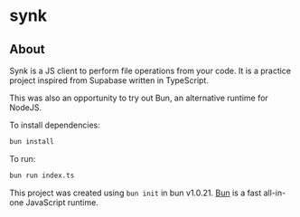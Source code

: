 # synk

## About
Synk is a JS client to perform file operations from your code. It is a practice project inspired from Supabase written in TypeScript.

This was also an opportunity to try out Bun, an alternative runtime for NodeJS.

To install dependencies:

```bash
bun install
```

To run:

```bash
bun run index.ts
```

This project was created using `bun init` in bun v1.0.21. [Bun](https://bun.sh) is a fast all-in-one JavaScript runtime.
